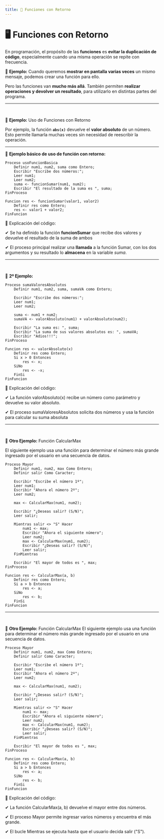 ```yaml
---
title: 📌 Funciones con Retorno
---
```


# 🖥️ Funciones con Retorno  

En programación, el propósito de las **funciones** es **evitar la duplicación de código**, especialmente cuando una misma operación se repite con frecuencia.  

📌 **Ejemplo:** Cuando queremos **mostrar en pantalla varias veces** un mismo mensaje, podemos crear una función para ello.  

Pero las funciones van **mucho más allá**. También permiten **realizar operaciones y devolver un resultado**, para utilizarlo en distintas partes del programa.  

---
<br>

📌 **Ejemplo:** Uso de Funciones con Retorno  

Por ejemplo, la función **`abs(x)`** devuelve el **valor absoluto** de un número. Esto permite llamarla muchas veces sin necesidad de reescribir la operación.  

---

📌 **Ejemplo básico de uso de función con retorno:** 

```
Proceso usoFuncionBasica
	Definir num1, num2, suma como Entero;
	Escribir "Escribe dos números:";
	Leer num1;
	Leer num2;
	suma <- funcionSumar(num1, num2);
	Escribir "El resultado de la suma es ", suma;
FinProceso

Funcion res <- funcionSumar(valor1, valor2)
	Definir res como Entero;
	res <- valor1 + valor2;
FinFuncion
```

📌 Explicación del código:

✔ Se ha definido la función **funcionSumar** que recibe dos valores y devuelve el resultado de la suma de ambos

✔ El proceso principal realizar una **llamada** a la función Sumar, con los dos argumentos y su resultado lo **almacena** en la variable *suma*.

---
<br>

📌 **2º Ejemplo:**  

```
Proceso sumaValoresAbsolutos
    Definir num1, num2, suma, sumaVA como Entero;

    Escribir "Escribe dos números:";
    Leer num1;
    Leer num2;

    suma <- num1 + num2;
    sumaVA <- valorAbsoluto(num1) + valorAbsoluto(num2);

    Escribir "La suma es: ", suma;
    Escribir "La suma de sus valores absolutos es: ", sumaVA;
    Escribir "Adios!!!";    
FinProceso

Funcion res <- valorAbsoluto(x)
    Definir res como Entero;
    Si x > 0 Entonces
        res <- x;
    SiNo
        res <- -x;
    FinSi
FinFuncion
```

📌 Explicación del código:

✔ La función valorAbsoluto(x) recibe un número como parámetro y devuelve su valor absoluto.

✔ El proceso sumaValoresAbsolutos solicita dos números y usa la función para calcular su suma absoluta

----
<br>

📌 **Otro Ejemplo:** Función CalcularMax

El siguiente ejemplo usa una función para determinar el número más grande ingresado por el usuario en una secuencia de datos.

```
Proceso Mayor
    Definir num1, num2, max Como Entero;
    Definir salir Como Caracter;
    
    Escribir "Escribe el número 1º";
    Leer num1;
    Escribir "Ahora el número 2º";
    Leer num2;
    
    max <- CalcularMax(num1, num2);
    
    Escribir "¿Deseas salir? (S/N)";
    Leer salir;

    Mientras salir <> "S" Hacer
        num1 <- max;
        Escribir "Ahora el siguiente número";
        Leer num2;
        max <- CalcularMax(num1, num2);
        Escribir "¿Deseas salir? (S/N)";
        Leer salir;
    FinMientras
    
    Escribir "El mayor de todos es ", max;
FinProceso

Funcion res <- CalcularMax(a, b)
    Definir res como Entero;
    Si a > b Entonces
        res <- a;
    SiNo
        res <- b;
    FinSi
FinFuncion
```

---
<br>

📌 **Otro Ejemplo:** Función CalcularMax
El siguiente ejemplo usa una función para determinar el número más grande ingresado por el usuario en una secuencia de datos.

```
Proceso Mayor
    Definir num1, num2, max Como Entero;
    Definir salir Como Caracter;
    
    Escribir "Escribe el número 1º";
    Leer num1;
    Escribir "Ahora el número 2º";
    Leer num2;
    
    max <- CalcularMax(num1, num2);
    
    Escribir "¿Deseas salir? (S/N)";
    Leer salir;

    Mientras salir <> "S" Hacer
        num1 <- max;
        Escribir "Ahora el siguiente número";
        Leer num2;
        max <- CalcularMax(num1, num2);
        Escribir "¿Deseas salir? (S/N)";
        Leer salir;
    FinMientras
    
    Escribir "El mayor de todos es ", max;
FinProceso

Funcion res <- CalcularMax(a, b)
    Definir res como Entero;
    Si a > b Entonces
        res <- a;
    SiNo
        res <- b;
    FinSi
FinFuncion
```

📌 Explicación del código:

✔ La función CalcularMax(a, b) devuelve el mayor entre dos números.

✔ El proceso Mayor permite ingresar varios números y encuentra el más grande.

✔ El bucle Mientras se ejecuta hasta que el usuario decida salir ("S").